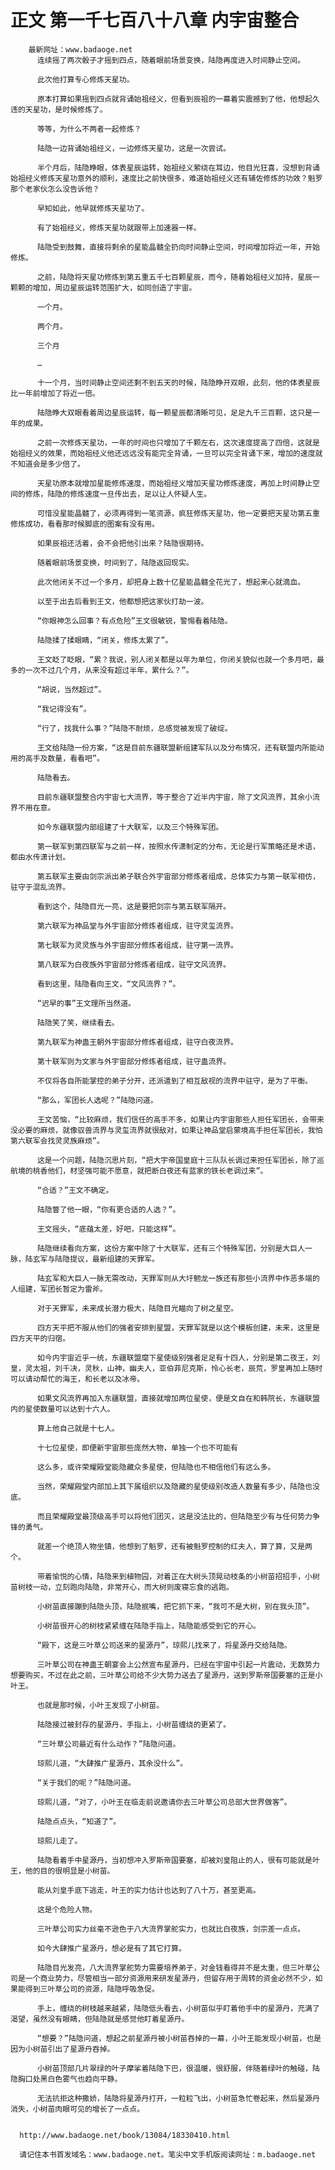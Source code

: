 # 正文 第一千七百八十八章 内宇宙整合
        最新网址：www.badaoge.net
          连续摇了两次骰子才摇到四点，随着眼前场景变换，陆隐再度进入时间静止空间。
      
          此次他打算专心修炼天星功。
      
          原本打算如果摇到四点就背诵始祖经义，但看到辰祖的一幕着实震撼到了他，他想起久违的天星功，是时候修炼了。
      
          等等，为什么不两者一起修炼？
      
          陆隐一边背诵始祖经义，一边修炼天星功，这是一次尝试。
      
          半个月后，陆隐睁眼，体表星辰运转，始祖经义萦绕在耳边，他目光狂喜，没想到背诵始祖经义修炼天星功意外的顺利，速度比之前快很多，难道始祖经义还有辅佐修炼的功效？魁罗那个老家伙怎么没告诉他？
      
          早知如此，他早就修炼天星功了。
      
          有了始祖经义，修炼天星功就跟带上加速器一样。
      
          陆隐受到鼓舞，直接将剩余的星能晶髓全扔向时间静止空间，时间增加将近一年，开始修炼。
      
          之前，陆隐将天星功修炼到第五重五千七百颗星辰，而今，随着始祖经义加持，星辰一颗颗的增加，周边星辰运转范围扩大，如同创造了宇宙。
      
          一个月。
      
          两个月。
      
          三个月
      
          …
      
          十一个月，当时间静止空间还剩不到五天的时候，陆隐睁开双眼，此刻，他的体表星辰比一年前增加了将近一倍。
      
          陆隐睁大双眼看着周边星辰运转，每一颗星辰都清晰可见，足足九千三百颗，这只是一年的成果。
      
          之前一次修炼天星功，一年的时间也只增加了千颗左右，这次速度提高了四倍，这就是始祖经义的效果，而始祖经义他还远远没有能完全背诵，一旦可以完全背诵下来，增加的速度就不知道会是多少倍了。
      
          天星功原本就增加星能修炼速度，而始祖经义增加天星功修炼速度，再加上时间静止空间的修炼，陆隐的修炼速度一旦传出去，足以让人怀疑人生。
      
          可惜没星能晶髓了，必须再得到一笔资源，疯狂修炼天星功，他一定要把天星功第五重修炼成功，看看那时候脚底的图案有没有用。
      
          如果辰祖还活着，会不会把他引出来？陆隐很期待。
      
          随着眼前场景变换，时间到了，陆隐返回现实。
      
          此次他闭关不过一个多月，却把身上数十亿星能晶髓全花光了，想起来心就滴血。
      
          以至于出去后看到王文，他都想把这家伙打劫一波。
      
          “你眼神怎么回事？有点危险”王文很敏锐，警惕看着陆隐。
      
          陆隐揉了揉眼睛，“闭关，修炼太累了”。
      
          王文眨了眨眼，“累？我说，别人闭关都是以年为单位，你闭关貌似也就一个多月吧，最多的一次不过几个月，从来没有超过半年，累什么？”。
      
          “胡说，当然超过”。
      
          “我记得没有”。
      
          “行了，找我什么事？”陆隐不耐烦，总感觉被发现了破绽。
      
          王文给陆隐一份方案，“这是目前东疆联盟新组建军队以及分布情况，还有联盟内所能动用的高手及数量，看看吧”。
      
          陆隐看去。
      
          目前东疆联盟整合内宇宙七大流界，等于整合了近半内宇宙，除了文风流界，其余小流界不用在意。
      
          如今东疆联盟内部组建了十大联军，以及三个特殊军团。
      
          第一联军到第四联军与之前一样，按照水传潇制定的分布，无论是行军策略还是术语，都由水传潇计划。
      
          第五联军主要由剑宗派出弟子联合外宇宙部分修炼者组成，总体实力与第一联军相仿，驻守于混乱流界。
      
          看到这个，陆隐目光一亮，这是要把剑宗与第五联军隔开。
      
          第六联军为神品堂与外宇宙部分修炼者组成，驻守灵玺流界。
      
          第七联军为灵灵族与外宇宙部分修炼者组成，驻守第一流界。
      
          第八联军为白夜族外宇宙部分修炼者组成，驻守文风流界。
      
          看到这里，陆隐看向王文，“文风流界？”。
      
          “迟早的事”王文理所当然道。
      
          陆隐笑了笑，继续看去。
      
          第九联军为神蛊王朝外宇宙部分修炼者组成，驻守白夜流界。
      
          第十联军则为文家与外宇宙部分修炼者组成，驻守蛊流界。
      
          不仅将各自所能掌控的弟子分开，还派遣到了相互敌视的流界中驻守，是为了平衡。
      
          “那么，军团长人选呢？”陆隐问道。
      
          王文苦恼，“比较麻烦，我们信任的高手不多，如果让内宇宙那些人担任军团长，会带来没必要的麻烦，就像驭兽流界与灵玺流界就很敌对，如果让神品堂启蒙境高手担任军团长，我怕第六联军会找灵灵族麻烦”。
      
          这是一个问题，陆隐沉思片刻，“把大宇帝国皇庭十三队队长调过来担任军团长，除了巡航境的桃香他们，材坚强可能不愿意，就把断白夜还有蓝家的铁长老调过来”。
      
          “合适？”王文不确定。
      
          陆隐瞥了他一眼，“你有更合适的人选？”。
      
          王文摇头，“底蕴太差，好吧，只能这样”。
      
          陆隐继续看向方案，这份方案中除了十大联军，还有三个特殊军团，分别是大巨人一脉，陆玄军与陆隐提议，最新组建的天罪军。
      
          陆玄军和大巨人一脉无需改动，天罪军则从大圩魍龙一族还有那些小流界中作恶多端的人组建，军团长暂定为雷斧。
      
          对于天罪军，未来成长潜力极大，陆隐目光瞄向了树之星空。
      
          四方天平把不服从他们的强者安排到星盟，天罪军就是以这个模板创建，未来，这里是四方天平的归宿。
      
          如今内宇宙近乎一统，东疆联盟麾下星使级别强者足足有十四人，分别是第二夜王，刘皇，灵太祖，刘千决，灵秋，山神，幽夫人，亚伯菲尼克斯，怜心长老，辰荒，罗皇再加上随时可以请动帮忙的海王，和长老以及冰帝。
      
          如果文风流界再加入东疆联盟，直接就增加两位星使，便是文自在和韩院长，东疆联盟内的星使数量可以达到十六人。
      
          算上他自己就是十七人。
      
          十七位星使，即便新宇宙那些庞然大物，单独一个也不可能有
      
          这么多，或许荣耀殿堂能隐藏众多星使，但陆隐也不相信他们有这么多。
      
          当然，荣耀殿堂内部加上其下属组织以及隐藏的星使级别改造人数量有多少，陆隐也没底。
      
          而且荣耀殿堂最顶级高手可以将他们团灭，这是没法比的，但陆隐至少有与任何势力争锋的勇气。
      
          就差一个绝顶人物坐镇，他想到了魁罗，还有被魁罗控制的红夫人，算了算，又是两个。
      
          带着愉悦的心情，陆隐来到植物园，对着正在大树头顶晃动枝条的小树苗招招手，小树苗树枝一动，立刻跑向陆隐，非常开心，而大树则废寝忘食的逃跑。
      
          小树苗直接蹦到陆隐头顶，陆隐抿嘴，把它抓下来，“我可不是大树，别在我头顶”。
      
          小树苗很开心的树枝紧紧缠在陆隐手指上，陆隐能感受到它的开心。
      
          “殿下，这是三叶草公司送来的星源丹”，琼熙儿找来了，将星源丹交给陆隐。
      
          三叶草公司在神蛊王朝宴会上公然宣布星源丹，已经在宇宙中引起一片震动，无数势力想要购买，不过在此之前，三叶草公司给不少大势力送去了星源丹，送到罗斯帝国要塞的正是小叶王。
      
          也就是那时候，小叶王发现了小树苗。
      
          陆隐接过被封存的星源丹，手指上，小树苗缠绕的更紧了。
      
          “三叶草公司最近有什么动作？”陆隐问道。
      
          琼熙儿道，“大肆推广星源丹，其余没什么”。
      
          “关于我们的呢？”陆隐问道。
      
          琼熙儿道，“对了，小叶王在临走前说邀请你去三叶草公司总部大世界做客”。
      
          陆隐点点头，“知道了”。
      
          琼熙儿走了。
      
          陆隐看着手中星源丹，当初想冲入罗斯帝国要塞，却被刘皇阻止的人，很有可能就是叶王，他的目的很明显是小树苗。
      
          能从刘皇手底下逃走，叶王的实力估计也达到了八十万，甚至更高。
      
          这是个危险人物。
      
          三叶草公司实力丝毫不逊色于八大流界掌舵实力，也就比白夜族，剑宗差一点点。
      
          如今大肆推广星源丹，想必是有了其它打算。
      
          陆隐目光发亮，八大流界掌舵势力需要培养弟子，对金钱看得并不是太重，但三叶草公司是一个商业势力，尽管相当一部分资源用来研发星源丹，但留存用于周转的资金必然不少，如果能得到三叶草公司的资源，陆隐呼吸急促。
      
          手上，缠绕的树枝越来越紧，陆隐低头看去，小树苗似乎盯着他手中的星源丹，充满了渴望，虽然没有眼睛，但陆隐就是感觉他盯着星源丹。
      
          “想要？”陆隐问道，想起之前星源丹被小树苗吞掉的一幕，小叶王能发现小树苗，也是因为小树苗引出了星源丹吞掉。
      
          小树苗顶部几片翠绿的叶子摩挲着陆隐下巴，很温暖，很舒服，伴随着绿叶的触碰，陆隐胸口处黑白色雾气也趋向平静。
      
          无法抗拒这种撒娇，陆隐将星源丹打开，一粒粒飞出，小树苗急忙卷起来，然后星源丹消失，小树苗肉眼可见的增长了一点点。
      
      
      http://www.badaoge.net/book/13084/18330410.html
      
      请记住本书首发域名：www.badaoge.net。笔尖中文手机版阅读网址：m.badaoge.net